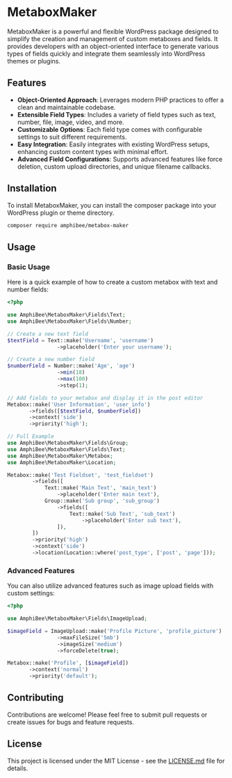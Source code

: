 # MetaboxMaker

MetaboxMaker is a powerful and flexible WordPress package designed to simplify the creation and management of custom metaboxes and fields. It provides developers with an object-oriented interface to generate various types of fields quickly and integrate them seamlessly into WordPress themes or plugins.

## Features

- **Object-Oriented Approach**: Leverages modern PHP practices to offer a clean and maintainable codebase.
- **Extensible Field Types**: Includes a variety of field types such as text, number, file, image, video, and more.
- **Customizable Options**: Each field type comes with configurable settings to suit different requirements.
- **Easy Integration**: Easily integrates with existing WordPress setups, enhancing custom content types with minimal effort.
- **Advanced Field Configurations**: Supports advanced features like force deletion, custom upload directories, and unique filename callbacks.

## Installation

To install MetaboxMaker, you can install the composer package into your WordPress plugin or theme directory.

```bash
composer require amphibee/metabox-maker
```

## Usage

### Basic Usage

Here is a quick example of how to create a custom metabox with text and number fields:

```php
<?php

use AmphiBee\MetaboxMaker\Fields\Text;
use AmphiBee\MetaboxMaker\Fields\Number;

// Create a new text field
$textField = Text::make('Username', 'username')
                ->placeholder('Enter your username');

// Create a new number field
$numberField = Number::make('Age', 'age')
                ->min(18)
                ->max(100)
                ->step(1);

// Add fields to your metabox and display it in the post editor
Metabox::make('User Information', 'user_info')
       ->fields([$textField, $numberField])
       ->context('side')
       ->priority('high');

// Full Example
use AmphiBee\MetaboxMaker\Fields\Group;
use AmphiBee\MetaboxMaker\Fields\Text;
use AmphiBee\MetaboxMaker\Metabox;
use AmphiBee\MetaboxMaker\Location;

Metabox::make('Test Fieldset', 'test_fieldset')
        ->fields([
            Text::make('Main Text', 'main_text')
                ->placeholder('Enter main text'),
            Group::make('Sub group', 'sub_group')
                ->fields([
                    Text::make('Sub Text', 'sub_text')
                        ->placeholder('Enter sub text'),
                ]),
        ])
        ->priority('high')
        ->context('side')
        ->location(Location::where('post_type', ['post', 'page']));
```

### Advanced Features

You can also utilize advanced features such as image upload fields with custom settings:

```php
<?php

use AmphiBee\MetaboxMaker\Fields\ImageUpload;

$imageField = ImageUpload::make('Profile Picture', 'profile_picture')
                ->maxFileSize('5mb')
                ->imageSize('medium')
                ->forceDelete(true);

Metabox::make('Profile', [$imageField])
       ->context('normal')
       ->priority('default');
```

## Contributing

Contributions are welcome! Please feel free to submit pull requests or create issues for bugs and feature requests.

## License

This project is licensed under the MIT License - see the [LICENSE.md](LICENSE.md) file for details.
